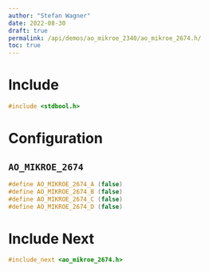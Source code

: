 ```yaml
---
author: "Stefan Wagner"
date: 2022-08-30
draft: true
permalink: /api/demos/ao_mikroe_2340/ao_mikroe_2674.h/
toc: true
---
```


# Include

```c
#include <stdbool.h>
```

# Configuration

## `AO_MIKROE_2674`

```c
#define AO_MIKROE_2674_A (false)
#define AO_MIKROE_2674_B (false)
#define AO_MIKROE_2674_C (false)
#define AO_MIKROE_2674_D (false)
```

# Include Next

```c
#include_next <ao_mikroe_2674.h>
```
